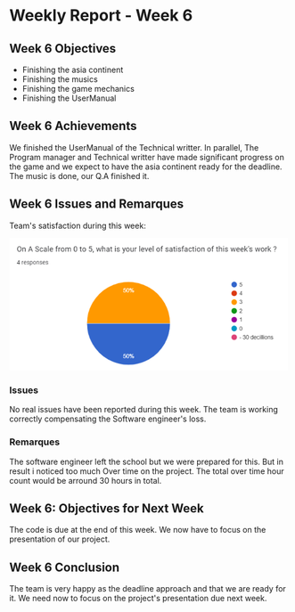 # Weekly Report - Week 6
## Week 6 Objectives
- Finishing the asia continent
- Finishing the musics
- Finishing the game mechanics
- Finishing the UserManual
## Week 6 Achievements
We finished the UserManual of the Technical writter. 
In parallel, The Program manager and Technical writter have made significant progress on the game and we expect to have the asia continent ready for the deadline.
The music is done, our Q.A finished it.
## Week 6 Issues and Remarques
Team's satisfaction during this week: 
 <p>
<img src="Images/Week6TeamSatisfaction.png" width="500">

### Issues
 No real issues have been reported during this week. The team is working correctly compensating the Software engineer's loss.
### Remarques
The software engineer left the school but we were prepared for this. But in result i noticed too much Over time on the project. The total over time hour count would be arround 30 hours in total.
## Week 6: Objectives for Next Week
 
 The code is due at the end of this week. We now have to focus on the presentation of our project.
## Week 6 Conclusion

The team is very happy as the deadline approach and that we are ready for it. 
We need now to focus on the project's presentation due next week.